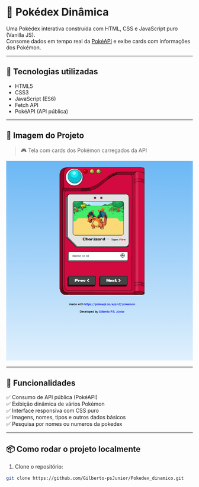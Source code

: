 # 🧩 Pokédex Dinâmica

Uma Pokédex interativa construída com HTML, CSS e JavaScript puro (Vanilla JS).  
Consome dados em tempo real da [PokéAPI](https://pokeapi.co/) e exibe cards com informações dos Pokémon.

---

## 🚀 Tecnologias utilizadas

- HTML5
- CSS3
- JavaScript (ES6)
- Fetch API
- PokéAPI (API pública)

---

## 📸 Imagem do Projeto

> 🎮 Tela com cards dos Pokémon carregados da API

![Preview da Pokédex](./imgs/pokedex-preview.png)

---

## 🧠 Funcionalidades

✅ Consumo de API pública (PokéAPI)  
✅ Exibição dinâmica de vários Pokémon  
✅ Interface responsiva com CSS puro  
✅ Imagens, nomes, tipos e outros dados básicos  
✅ Pesquisa por nomes ou numeros da pokedex

---

## 📦 Como rodar o projeto localmente

1. Clone o repositório:
```bash
git clone https://github.com/Gilberto-psJunior/Pokedex_dinamico.git
